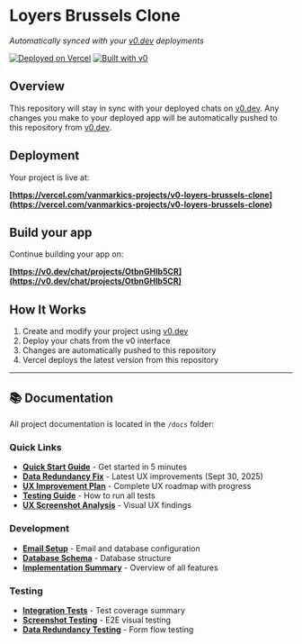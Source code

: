 # Loyers Brussels Clone

_Automatically synced with your [v0.dev](https://v0.dev) deployments_

[![Deployed on Vercel](https://img.shields.io/badge/Deployed%20on-Vercel-black?style=for-the-badge&logo=vercel)](https://vercel.com/vanmarkics-projects/v0-loyers-brussels-clone)
[![Built with v0](https://img.shields.io/badge/Built%20with-v0.dev-black?style=for-the-badge)](https://v0.dev/chat/projects/OtbnGHIb5CR)

## Overview

This repository will stay in sync with your deployed chats on [v0.dev](https://v0.dev).
Any changes you make to your deployed app will be automatically pushed to this repository from [v0.dev](https://v0.dev).

## Deployment

Your project is live at:

**[https://vercel.com/vanmarkics-projects/v0-loyers-brussels-clone](https://vercel.com/vanmarkics-projects/v0-loyers-brussels-clone)**

## Build your app

Continue building your app on:

**[https://v0.dev/chat/projects/OtbnGHIb5CR](https://v0.dev/chat/projects/OtbnGHIb5CR)**

## How It Works

1. Create and modify your project using [v0.dev](https://v0.dev)
2. Deploy your chats from the v0 interface
3. Changes are automatically pushed to this repository
4. Vercel deploys the latest version from this repository

---

## 📚 Documentation

All project documentation is located in the `/docs` folder:

### Quick Links

- **[Quick Start Guide](docs/QUICK_START.md)** - Get started in 5 minutes
- **[Data Redundancy Fix](docs/DATA_REDUNDANCY_FIX.md)** - Latest UX improvements (Sept 30, 2025)
- **[UX Improvement Plan](docs/UX_IMPROVEMENT_PLAN.md)** - Complete UX roadmap with progress
- **[Testing Guide](docs/TESTING.md)** - How to run all tests
- **[UX Screenshot Analysis](docs/UX_SCREENSHOT_ANALYSIS.md)** - Visual UX findings

### Development

- **[Email Setup](docs/SETUP_EMAIL_DATABASE.md)** - Email and database configuration
- **[Database Schema](docs/DATABASE_SCHEMA.md)** - Database structure
- **[Implementation Summary](docs/IMPLEMENTATION_SUMMARY.md)** - Overview of all features

### Testing

- **[Integration Tests](docs/INTEGRATION_TESTS_SUMMARY.md)** - Test coverage summary
- **[Screenshot Testing](docs/SCREENSHOT_TESTING_SETUP.md)** - E2E visual testing
- **[Data Redundancy Testing](docs/DATA_REDUNDANCY_TESTING.md)** - Form flow testing

